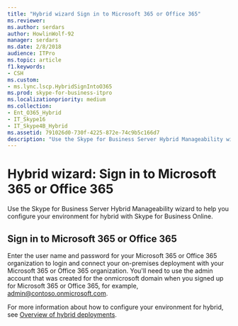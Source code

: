 ```yaml
---
title: "Hybrid wizard Sign in to Microsoft 365 or Office 365"
ms.reviewer: 
ms.author: serdars
author: HowlinWolf-92
manager: serdars
ms.date: 2/8/2018
audience: ITPro
ms.topic: article
f1.keywords:
- CSH
ms.custom:
- ms.lync.lscp.HybridSignIntoO365
ms.prod: skype-for-business-itpro
ms.localizationpriority: medium
ms.collection:
- Ent_O365_Hybrid
- IT_Skype16
- IT_Skype4B_Hybrid
ms.assetid: 791026d0-730f-4225-872e-74c9b5c166d7
description: "Use the Skype for Business Server Hybrid Manageability wizard to help you configure your environment for hybrid with Skype for Business Online."
---
```


# Hybrid wizard: Sign in to Microsoft 365 or Office 365

Use the Skype for Business Server Hybrid Manageability wizard to help you configure your environment for hybrid with Skype for Business Online.

## Sign in to Microsoft 365 or Office 365

Enter the user name and password for your Microsoft 365 or Office 365 organization to login and connect your on-premises deployment with your Microsoft 365 or Office 365 organization. You'll need to use the admin account that was created for the onmicrosoft domain when you signed up for Microsoft 365 or Office 365, for example, admin@contoso.onmicrosoft.com.

For more information about how to configure your environment for hybrid, see [Overview of hybrid deployments](/previous-versions/office/lync-server-2013/lync-server-2013-overview-of-hybrid-deployments).